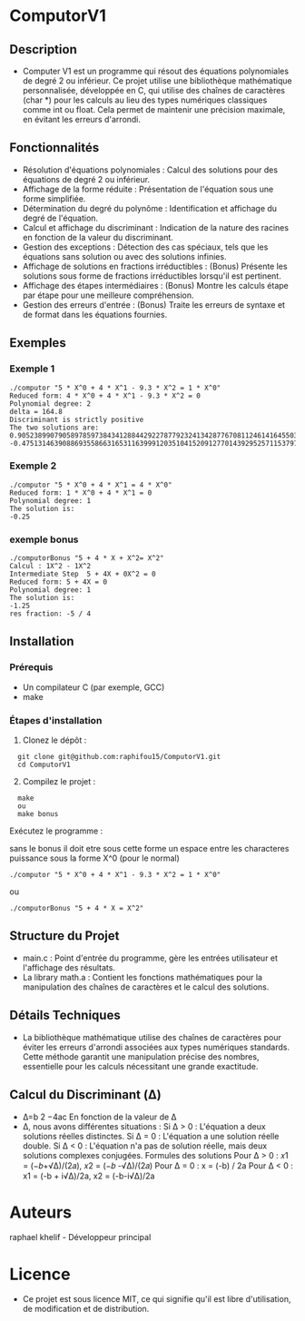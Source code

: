 # ComputorV1

## Description

- Computer V1 est un programme qui résout des équations polynomiales de degré 2 ou inférieur. Ce projet utilise une bibliothèque mathématique personnalisée, développée en C, qui utilise des chaînes de caractères (char \*) pour les calculs au lieu des types numériques classiques comme int ou float. Cela permet de maintenir une précision maximale, en évitant les erreurs d'arrondi.

## Fonctionnalités

- Résolution d'équations polynomiales : Calcul des solutions pour des équations de degré 2 ou inférieur.
- Affichage de la forme réduite : Présentation de l'équation sous une forme simplifiée.
- Détermination du degré du polynôme : Identification et affichage du degré de l'équation.
- Calcul et affichage du discriminant : Indication de la nature des racines en fonction de la valeur du discriminant.
- Gestion des exceptions : Détection des cas spéciaux, tels que les équations sans solution ou avec des solutions infinies.
- Affichage de solutions en fractions irréductibles : (Bonus) Présente les solutions sous forme de fractions irréductibles lorsqu'il est pertinent.
- Affichage des étapes intermédiaires : (Bonus) Montre les calculs étape par étape pour une meilleure compréhension.
- Gestion des erreurs d'entrée : (Bonus) Traite les erreurs de syntaxe et de format dans les équations fournies.

## Exemples

### Exemple 1

```
./computor "5 * X^0 + 4 * X^1 - 9.3 * X^2 = 1 * X^0"
Reduced form: 4 * X^0 + 4 * X^1 - 9.3 * X^2 = 0
Polynomial degree: 2
delta = 164.8
Discriminant is strictly positive
The two solutions are:
0.9052389907905897859738434128844292278779232413428776708112461416455033180633343402498574290432717374
-0.4751314639088693558663165311639991203510415209127701439295257115379764363429042327229757086131642105
```

### Exemple 2

```
./computor "5 * X^0 + 4 * X^1 = 4 * X^0"
Reduced form: 1 * X^0 + 4 * X^1 = 0
Polynomial degree: 1
The solution is:
-0.25
```

### exemple bonus

```
./computorBonus "5 + 4 * X + X^2= X^2"
Calcul : 1X^2 - 1X^2
Intermediate Step  5 + 4X + 0X^2 = 0
Reduced form: 5 + 4X = 0
Polynomial degree: 1
The solution is:
-1.25
res fraction: -5 / 4
```

## Installation

### Prérequis

- Un compilateur C (par exemple, GCC)
- make

### Étapes d'installation

1.  Clonez le dépôt :

```
  git clone git@github.com:raphifou15/ComputorV1.git
  cd ComputorV1
```

2. Compilez le projet :

```
  make
  ou
  make bonus
```

Exécutez le programme :

sans le bonus il doit etre sous cette forme un espace entre les characteres puissance sous la forme X^0 (pour le normal)

```
./computor "5 * X^0 + 4 * X^1 - 9.3 * X^2 = 1 * X^0"
```

ou

```
./computorBonus "5 + 4 * X = X^2"
```

## Structure du Projet

- main.c : Point d'entrée du programme, gère les entrées utilisateur et l'affichage des résultats.
- La library math.a : Contient les fonctions mathématiques pour la manipulation des chaînes de caractères et le calcul des solutions.

## Détails Techniques

- La bibliothèque mathématique utilise des chaînes de caractères pour éviter les erreurs d'arrondi associées aux types numériques standards. Cette méthode garantit une manipulation précise des nombres, essentielle pour les calculs nécessitant une grande exactitude.

## Calcul du Discriminant (Δ)

- Δ=b 2 −4ac
  En fonction de la valeur de Δ
- Δ, nous avons différentes situations :
  Si Δ > 0 : L'équation a deux solutions réelles distinctes.
  Si Δ = 0 : L'équation a une solution réelle double.
  Si Δ < 0 : L'équation n'a pas de solution réelle, mais deux solutions complexes conjugées.
  Formules des solutions
  Pour Δ > 0 : 𝑥1 = (−𝑏+√Δ)/(2𝑎), 𝑥2 = (−𝑏 -√Δ)/(2𝑎)
  Pour Δ = 0 : x = (-b) / 2a
  Pour Δ < 0 : x1 = (-b + i√Δ)/2a, x2 = (-b-i√Δ)/2a

# Auteurs

raphael khelif - Développeur principal

# Licence

- Ce projet est sous licence MIT, ce qui signifie qu'il est libre d'utilisation, de modification et de distribution.
